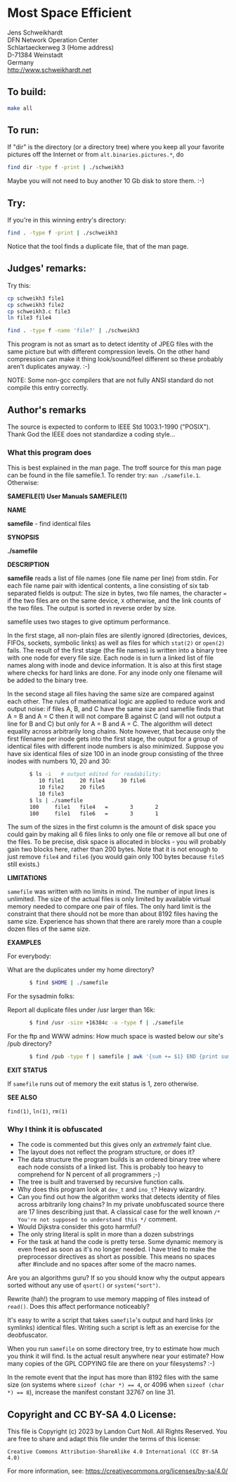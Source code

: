 # Most Space Efficient

Jens Schweikhardt  
DFN Network Operation Center  
Schlartaeckerweg 3 (Home address)  
D-71384 Weinstadt  
Germany  
<http://www.schweikhardt.net>

## To build:

```sh
make all
```

## To run:

If "dir" is the directory (or a directory tree) where you keep
all your favorite pictures off the Internet or from
`alt.binaries.pictures.*`, do

```sh
find dir -type f -print | ./schweikh3
```

Maybe you will not need to buy another 10 Gb disk to store them.  :-)

## Try:

If you're in this winning entry's directory:

```sh
find . -type f -print | ./schweikh3
```

Notice that the tool finds a duplicate file, that of the man page.


## Judges' remarks:


Try this:

```sh
cp schweikh3 file1
cp schweikh3 file2
cp schweikh3.c file3
ln file3 file4

find . -type f -name 'file?' | ./schweikh3
```

This program is not as smart as to detect identity of JPEG files with the same
picture but with different compression levels. On the other hand compression can
make it thing look/sound/feel different so these probably aren't duplicates
anyway. :-)

NOTE: Some non-gcc compilers that are not fully ANSI standard do not compile
this entry correctly.

## Author's remarks

The source is expected to conform to IEEE Std 1003.1-1990 ("POSIX").
Thank God the IEEE does not standardize a coding style...

###    What this program does

This is best explained in the man page. The troff source for this
man page can be found in the file samefile.1. To render try: `man
./samefile.1`. Otherwise:


**SAMEFILE(1)                User Manuals               SAMEFILE(1)**


**NAME**

   **samefile** - find identical files

**SYNOPSIS**

   **./samefile**

**DESCRIPTION**

**samefile**  reads  a  list  of file names (one file name per
line) from stdin.  For each file name pair with  identical
contents, a line consisting of six tab separated fields is
output: The size in bytes, two file names,  the  character
`=`  if the two files are on the same device, `X` otherwise,
and the link counts of the two files.  The  output
is sorted in reverse order by size.

samefile uses two stages to give optimum performance.

In  the  first  stage,  all  non-plain  files are silently
ignored (directories, devices,  FIFOs,  sockets,  symbolic
links)  as  well  as  files  for  which `stat(2)` or `open(2)`
fails.  The result of the first stage (the file names)  is
written  into  a  binary tree with one node for every file
size. Each node is in turn a linked  list  of  file  names
along  with  inode  and device information.  It is also at
this first stage where checks for  hard  links  are  done.
For  any  inode  only  one  filename  will be added to the
binary tree.

In the second stage all files having  the  same  size  are
compared  against  each  other.  The rules of mathematical
logic are applied to reduce  work  and  output  noise:  if
files  A,  B,  and C have the same size and samefile finds
that A = B and A = C then it will not compare B against  C
(and  will not output a line for B and C) but only for A =
B and A = C. The algorithm  will  detect  equality  across
arbitrarily  long chains.  Note however, that because only
the first filename per inode gets into  the  first  stage,
the  output  for a group of identical files with different
inode numbers is also  minimized.  Suppose  you  have  six
identical  files  of size 100 in an inode group consisting
of the three inodes with numbers 10, 20 and 30:

```sh
       $ ls -i   # output edited for readability:
          10 file1     20 file4     30 file6
          10 file2     20 file5
          10 file3
       $ ls | ./samefile
       100     file1   file4   =       3       2
       100     file1   file6   =       3       1
```

The sum of the sizes in the first column is the amount  of
disk  space  you could gain by making all 6 files links to
only one file or remove all but one of the  files.  To  be
precise,  disk  space  is  allocated  in blocks - you will
probably gain two blocks  here,  rather  than  200  bytes.
Note  that it is not enough to just remove `file4` and `file6`
(you  would  gain  only  100  bytes  because  `file5`  still
exists.)


**LIMITATIONS**

`samefile` was written with no limits in mind. The number of
input lines is unlimited. The size of the actual files  is
only limited by available virtual memory needed to compare
one pair of files.  The only hard limit is the  constraint
that there should not be more than about 8192 files having
the same size. Experience has shown that there are  rarely
more than a couple dozen files of the same size.

**EXAMPLES**

For everybody:

What are the duplicates under my home directory?

```sh
       $ find $HOME | ./samefile
```

For the sysadmin folks:

Report all duplicate files under /usr larger than 16k:

```sh
       $ find /usr -size +16384c -a -type f | ./samefile
```

For the ftp and WWW admins:
How much space is wasted below our site's /pub directory?

```sh
       $ find /pub -type f | samefile | awk '{sum += $1} END {print sum}'
```


**EXIT STATUS**

If  `samefile` runs out of memory the exit status is 1, zero
otherwise.

**SEE ALSO**

`find(1)`, `ln(1)`, `rm(1)`

    
### Why I think it is obfuscated

- The code is commented but this gives only an *extremely* faint clue.
- The layout does not reflect the program structure, or does it?
- The data structure the program builds is an ordered binary tree
  where each node consists of a linked list. This is probably too
  heavy to comprehend for N percent of all programmers ;-)
- The tree is built and traversed by recursive function calls.
- Why does this program look at `dev_t` and `ino_t`? Heavy wizardry.
- Can you find out how the algorithm works that detects identity
  of files across arbitrarily long chains? In my private unobfuscated
  source there are 17 lines describing just that. A classical case for
  the well known `/* You're not supposed to understand this */` comment.
- Would Dijkstra consider this goto harmful?
- The only string literal is split in more than a dozen substrings
- For the task at hand the code is pretty terse. Some dynamic memory
  is even freed as soon as it's no longer needed. I have tried to
  make the preprocessor directives as short as possible. This means
  no spaces after #include and no spaces after some of the macro
  names.

Are you an algorithms guru? If so you should know why the output
appears sorted without any use of `qsort()` or `system("sort")`.

Rewrite (hah!) the program to use memory mapping of files instead
of `read()`. Does this affect performance noticeably?

It's easy to write a script that takes `samefile`'s output and
hard links (or symlinks) identical files. Writing such a script is
left as an exercise for the deobfuscator.

When you run `samefile` on some directory tree, try to estimate
how much you think it will find. Is the actual result anywhere
near your estimate? How many copies of the GPL COPYING file
are there on your filesystems? :-)

In the remote event that the input has more than 8192 files with
the same size (on systems where `sizeof (char *) == 4`, or 4096 when
`sizeof (char *) == 8`), increase the manifest constant 32767 on line
31.

## Copyright and CC BY-SA 4.0 License:

This file is Copyright (c) 2023 by Landon Curt Noll.  All Rights Reserved.
You are free to share and adapt this file under the terms of this license:

    Creative Commons Attribution-ShareAlike 4.0 International (CC BY-SA 4.0)

For more information, see: https://creativecommons.org/licenses/by-sa/4.0/
